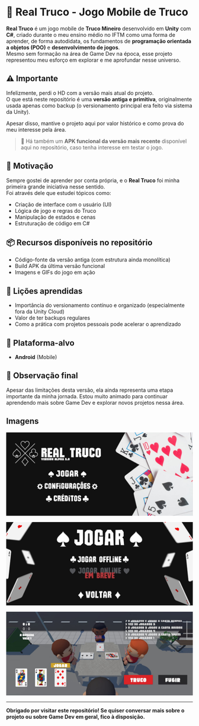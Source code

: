 # 🎴 Real Truco - Jogo Mobile de Truco

**Real Truco** é um jogo mobile de **Truco Mineiro** desenvolvido em **Unity** com **C#**, criado durante o meu ensino médio no IFTM como uma forma de aprender, de forma autodidata, os fundamentos de **programação orientada a objetos (POO)** e **desenvolvimento de jogos**.  
Mesmo sem formação na área de Game Dev na época, esse projeto representou meu esforço em explorar e me aprofundar nesse universo.

## ⚠️ Importante

Infelizmente, perdi o HD com a versão mais atual do projeto.  
O que está neste repositório é uma **versão antiga e primitiva**, originalmente usada apenas como backup (o versionamento principal era feito via sistema da Unity).

Apesar disso, mantive o projeto aqui por valor histórico e como prova do meu interesse pela área.

> 💾 Há também um **APK funcional da versão mais recente** disponível aqui no repositório, caso tenha interesse em testar o jogo.

## 🚀 Motivação

Sempre gostei de aprender por conta própria, e o **Real Truco** foi minha primeira grande iniciativa nesse sentido.  
Foi através dele que estudei tópicos como:

- Criação de interface com o usuário (UI)
- Lógica de jogo e regras do Truco
- Manipulação de estados e cenas
- Estruturação de código em C#

## 📦 Recursos disponíveis no repositório

- Código-fonte da versão antiga (com estrutura ainda monolítica)
- Build APK da última versão funcional
- Imagens e GIFs do jogo em ação 

## 🧠 Lições aprendidas

- Importância do versionamento contínuo e organizado (especialmente fora da Unity Cloud)
- Valor de ter backups regulares
- Como a prática com projetos pessoais pode acelerar o aprendizado

## 📱 Plataforma-alvo

- **Android** (Mobile)

## 📌 Observação final

Apesar das limitações desta versão, ela ainda representa uma etapa importante da minha jornada. Estou muito animado para continuar aprendendo mais sobre Game Dev e explorar novos projetos nessa área.

## Imagens

![Tela inicial do jogo](assets/MENURT.jpg)

![Tela de jogar do jogo](assets/JogarRT.jpg)

![Tela de gameplay do jogo](assets/GAMEPRINTRT.jpg)


---

**Obrigado por visitar este repositório! Se quiser conversar mais sobre o projeto ou sobre Game Dev em geral, fico à disposição.**
